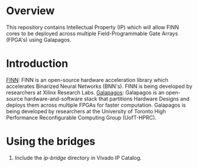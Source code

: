 # Overview
This repository contains Intellectual Property (IP) which will allow FINN cores to be deployed across multiple Field-Programmable Gate Arrays (FPGA's) using Galapagos.

# Introduction
[FINN](https://github.com/Xilinx/finn): FINN is an open-source hardware acceleration library which accelerates Binarized Neural Networks (BNN's). FINN is being developed by researchers at Xilinx Research Labs. 
[Galapagos](https://github.com/UofT-HPRC/galapagos): Galapagos is an open-source hardware-and-software stack that partitions Hardware Designs and deploys them across multiple FPGAs for faster computation. Galapagos is being developed by researchers at the University of Toronto High Performance Reconfigurable Computing Group (UofT-HPRC). 

# Using the bridges
1. Include the *ip-bridge* directory in Vivado IP Catalog.
